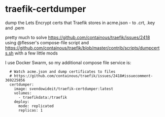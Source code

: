 # traefik-certdumper
dump the Lets Encrypt certs that Traefik stores in acme.json - to .crt, .key and .pem

pretty much to solve https://github.com/containous/traefik/issues/2418 using @flesser's
compose-file script and https://github.com/containous/traefik/blob/master/contrib/scripts/dumpcerts.sh
with a few little mods

I use Docker Swarm, so my additional compose file service is:

```
  # Watch acme.json and dump certificates to files
  # https://github.com/containous/traefik/issues/2418#issuecomment-369225856
  certdumper:
    image: svendowideit/traefik-certdumper:latest
    volumes:
      - traefikdata:/traefik
    deploy:
      mode: replicated
      replicas: 1
```
